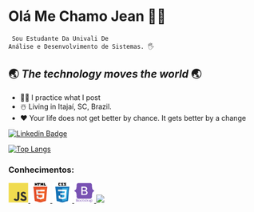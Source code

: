 #    Olá Me Chamo Jean 👨‍💻
```
 Sou Estudante Da Univali De  
Análise e Desenvolvimento de Sistemas. 🖐
```
## 🌏 *The technology moves the world* 🌏

- 🧙🏼‍️ I practice what I post
- ☃️ Living in Itajaí, SC, Brazil.
- ❤️ Your life does not get better by chance. It gets better by a change

[![Linkedin Badge](https://img.shields.io/badge/-Jean%20Paulo-blue?style=flat-square&logo=Linkedin&logoColor=white&link=https://www.linkedin.com/in/jean-paulo-ab9442219/)](https://www.linkedin.com/in/jean-paulo-ab9442219/)


[![Top Langs](https://github-readme-stats.vercel.app/api/top-langs/?username=jeanpaulo204&layout=compact&show_icons=true)](https://github.com/jeanpaulo204/github-readme-stats)

<h3>Conhecimentos:</h3>
<a href="https://developer.mozilla.org/en-US/docs/Web/JavaScript" target="_blank"> <img src="https://raw.githubusercontent.com/devicons/devicon/master/icons/javascript/javascript-original.svg" alt="javascript" width="40" height="40"/>  </a> <a href="https://www.w3.org/html/" target="_blank"> <img src="https://raw.githubusercontent.com/devicons/devicon/master/icons/html5/html5-original-wordmark.svg" alt="html5" width="40" height="40"/> </a> <a href="https://www.w3schools.com/css/" target="_blank"> <img src="https://raw.githubusercontent.com/devicons/devicon/master/icons/css3/css3-original-wordmark.svg"  alt="css3" width="40" height="40"/> <a href="https://getbootstrap.com" target="_blank"> <img src="https://raw.githubusercontent.com/devicons/devicon/master/icons/bootstrap/bootstrap-plain-wordmark.svg" alt="bootstrap" width="40" height="40"/>   </a> <a href="https://www.arduino.cc/" target="_blank"> <img src="https://cdn.worldvectorlogo.com/logos/arduino-1.svg" 

